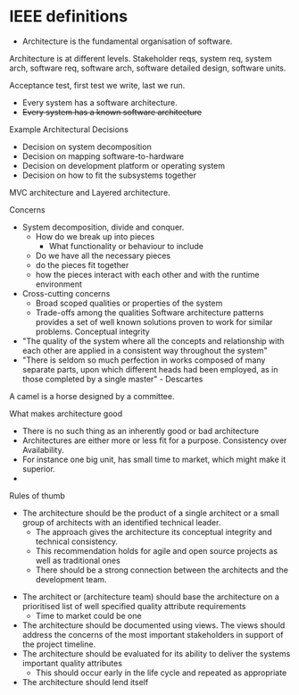 # IEEE definitions
- Architecture is the fundamental organisation of software.

Architecture is at different levels.
Stakeholder reqs, system req, system arch, software req, software arch, software detailed design, software units.


Acceptance test, first test we write, last we run.

- Every system has a software architecture.
- ~~Every system has a known software architecture~~

Example Architectural Decisions
- Decision on system decomposition
- Decision on mapping software-to-hardware
- Decision on development platform or operating system
- Decision on how to fit the subsystems together

MVC architecture and Layered architecture.

Concerns
- System decomposition, divide and conquer.
	- How do we break up into pieces
		- What functionality or behaviour to include
	- Do we have all the necessary pieces
	- do the pieces fit together
	- how the pieces interact with each other and with the runtime environment
- Cross-cutting concerns
	- Broad scoped qualities or properties of the system
	- Trade-offs among the qualities
Software architecture patterns provides a set of well known solutions proven to work for similar problems.
Conceptual integrity
- "The quality of the system where all the concepts and relationship with each other are applied in a consistent way throughout the system"
- "There is seldom so much perfection in works composed of many separate parts, upon which different heads had been employed, as in those completed by a single master" - Descartes

A camel is a horse designed by a committee.

What makes architecture good
+ There is no such thing as an inherently good or bad architecture
+ Architectures are either more or less fit for a purpose.
Consistency over Availability.
+ For instance one big unit, has small time to market, which might make it superior.
+ 

Rules of thumb
+ The architecture should be the product of a single architect or a small group of architects with an identified technical leader.
	+ The approach gives the architecture its conceptual integrity and technical consistency.
	+ This recommendation holds for agile and open source projects as well as traditional ones
	+ There should be a strong connection between the architects and the development team.
- The architect or (architecture team) should base the architecture on a prioritised list of well specified quality attribute requirements
	- Time to market could be one
- The architecture should be documented using views. The views should address the concerns of the most important stakeholders in support of the project timeline.
- The architecture should be evaluated for its ability to deliver the systems important quality attributes
	- This should occur early in the life cycle and repeated as appropriate
- The architecture should lend itself